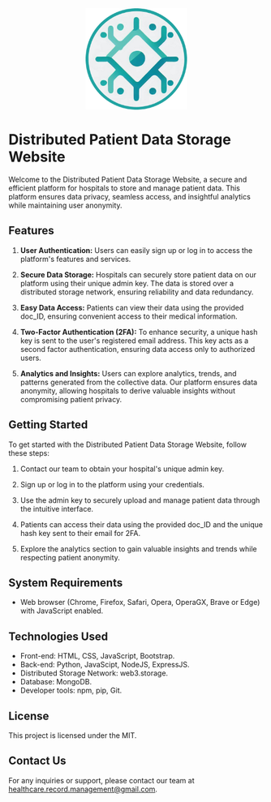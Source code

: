 ﻿<div align="center">
  <img src="public/images/icon.png" alt="Project Logo" width="200">
</div>

# Distributed Patient Data Storage Website

Welcome to the Distributed Patient Data Storage Website, a secure and efficient platform for hospitals to store and manage patient data. This platform ensures data privacy, seamless access, and insightful analytics while maintaining user anonymity.

## Features

1. **User Authentication:** Users can easily sign up or log in to access the platform's features and services.

2. **Secure Data Storage:** Hospitals can securely store patient data on our platform using their unique admin key. The data is stored over a distributed storage network, ensuring reliability and data redundancy.

3. **Easy Data Access:** Patients can view their data using the provided doc_ID, ensuring convenient access to their medical information.

4. **Two-Factor Authentication (2FA):** To enhance security, a unique hash key is sent to the user's registered email address. This key acts as a second factor authentication, ensuring data access only to authorized users.

5. **Analytics and Insights:** Users can explore analytics, trends, and patterns generated from the collective data. Our platform ensures data anonymity, allowing hospitals to derive valuable insights without compromising patient privacy.

## Getting Started

To get started with the Distributed Patient Data Storage Website, follow these steps:

1. Contact our team to obtain your hospital's unique admin key.

2. Sign up or log in to the platform using your credentials.

3. Use the admin key to securely upload and manage patient data through the intuitive interface.

4. Patients can access their data using the provided doc_ID and the unique hash key sent to their email for 2FA.

5. Explore the analytics section to gain valuable insights and trends while respecting patient anonymity.

## System Requirements

- Web browser (Chrome, Firefox, Safari, Opera, OperaGX, Brave or Edge) with JavaScript enabled.

## Technologies Used

- Front-end: HTML, CSS, JavaScript, Bootstrap.
- Back-end: Python, JavaScipt, NodeJS, ExpressJS.
- Distributed Storage Network: web3.storage.
- Database: MongoDB.
- Developer tools: npm, pip, Git.

## License

This project is licensed under the MIT.

## Contact Us

For any inquiries or support, please contact our team at healthcare.record.management@gmail.com.

